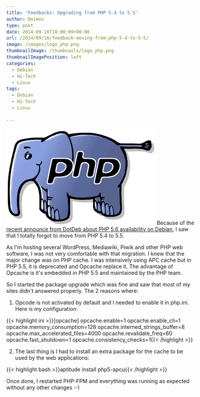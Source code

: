 ```yaml
---
title: 'Feedbacks: Upgrading from PHP 5.4 to 5.5'
author: Deimos
type: post
date: 2014-09-16T10:00:09+00:00
url: /2014/09/16/feedback-moving-from-php-5-4-to-5-5/
image: /images/logo_php.png
thumbnailImage: /thumbnails/logo_php.png
thumbnailImagePosition: left
categories:
  - Debian
  - Hi-Tech
  - Linux
tags:
  - Debian
  - Hi-Tech
  - Linux

---
```

![php_logo](/images/logo_php.png)
Because of the [recent announce from DotDeb about PHP 5.6 availability on Debian](https://twitter.com/dotdeb/status/504994627272056833), I saw that I totally forgot to move from PHP 5.4 to 5.5.

As I'm hosting several WordPress, Mediawiki, Piwik and other PHP web software, I was not very comfortable with that migration. I knew that the major change was on PHP cache. I was intensively using APC cache but in PHP 5.5, it is deprecated and Opcache replace it. The advantage of Opcache is it's embedded in PHP 5.5 and maintained by the PHP team.

So I started the package upgrade which was fine and saw that most of my sites didn't answered properly. The 2 reasons where:

1. Opcode is not activated by default and I needed to enable it in php.ini. Here is my configuration:

{{< highlight ini >}}[opcache]
opcache.enable=1
opcache.enable_cli=1
opcache.memory_consumption=128
opcache.interned_strings_buffer=8
opcache.max_accelerated_files=4000
opcache.revalidate_freq=60
opcache.fast_shutdown=1
opcache.consistency_checks=1{{< /highlight >}}

2. The last thing is I had to install an extra package for the cache to be used by the web applications:

{{< highlight bash >}}aptitude install php5-apcu{{< /highlight >}}

Once done, I restarted PHP-FPM and everything was running as expected without any other changes :-)
